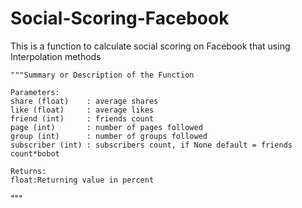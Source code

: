 # Social-Scoring-Facebook
This is a function to calculate social scoring on Facebook that using Interpolation methods

    """Summary or Description of the Function

    Parameters:
    share (float)    : average shares
    like (float)     : average likes
    friend (int)     : friends count
    page (int)       : number of pages followed
    group (int)      : number of groups followed
    subscriber (int) : subscribers count, if None default = friends count*bobot
    
    Returns:
    float:Returning value in percent

   """
   
   
